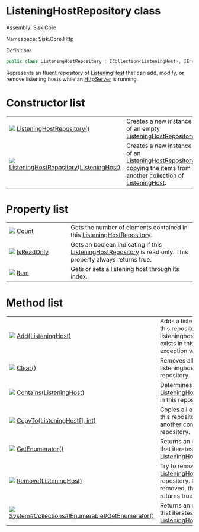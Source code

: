 <!--

Copyrights 2023 Sisk Framework - CypherPotato
Published under MIT license

!!! DO NOT EDIT THIS FILE !!!
This file was generated by a tool in the Sisk package. To edit the information in this documentation,
edit the XML documentation present in the Sisk source code.

-->

# ListeningHostRepository class
Assembly: Sisk.Core

Namespace: Sisk.Core.Http

Definition:

```cs
public class ListeningHostRepository : ICollection<ListeningHost>, IEnumerable<ListeningHost>
```

Represents an fluent repository of <a href="/spec/Sisk.Core.Http.ListeningHost.md">ListeningHost</a> that can add, modify, or remove listening hosts while an <a href="/spec/Sisk.Core.Http.HttpServer.md">HttpServer</a> is running.


# Constructor list

<table>
    <tbody>
<tr>
    <td style="width: 33%">
        <img class="icon" src="/assets/img/icons/constructor.svg">
        <a href="/spec/Sisk.Core.Http.ListeningHostRepository.ListeningHostRepository().md">
            ListeningHostRepository()
        </a>
    </td>
    <td>
        Creates a new instance of an empty <a href="/spec/Sisk.Core.Http.ListeningHostRepository.md">ListeningHostRepository</a>.
    </td>
</tr>
<tr>
    <td style="width: 33%">
        <img class="icon" src="/assets/img/icons/constructor.svg">
        <a href="/spec/Sisk.Core.Http.ListeningHostRepository.ListeningHostRepository(ListeningHost).md">
            ListeningHostRepository(ListeningHost)
        </a>
    </td>
    <td>
        Creates a new instance of an <a href="/spec/Sisk.Core.Http.ListeningHostRepository.md">ListeningHostRepository</a> copying the items from another collection of <a href="/spec/Sisk.Core.Http.ListeningHost.md">ListeningHost</a>.
    </td>
</tr>
    </tbody>
</table>

# Property list

<table>
    <tbody>
<tr>
    <td style="width: 33%">
        <img class="icon" src="/assets/img/icons/property.svg">
        <a href="/spec/Sisk.Core.Http.ListeningHostRepository.Count.md">
            Count
        </a>
    </td>
    <td>
        Gets the number of elements contained in this <a href="/spec/Sisk.Core.Http.ListeningHostRepository.md">ListeningHostRepository</a>.
    </td>
</tr>
<tr>
    <td style="width: 33%">
        <img class="icon" src="/assets/img/icons/property.svg">
        <a href="/spec/Sisk.Core.Http.ListeningHostRepository.IsReadOnly.md">
            IsReadOnly
        </a>
    </td>
    <td>
        Gets an boolean indicating if this <a href="/spec/Sisk.Core.Http.ListeningHostRepository.md">ListeningHostRepository</a> is read only. This property always returns <c>true</c>.
    </td>
</tr>
<tr>
    <td style="width: 33%">
        <img class="icon" src="/assets/img/icons/property.svg">
        <a href="/spec/Sisk.Core.Http.ListeningHostRepository.Item.md">
            Item
        </a>
    </td>
    <td>
        Gets or sets a listening host through its index.
    </td>
</tr>
    </tbody>
</table>

# Method list

<table>
    <tbody>
<tr>
    <td style="width: 33%">
        <img class="icon" src="/assets/img/icons/method.svg">
        <a href="/spec/Sisk.Core.Http.ListeningHostRepository.Add(ListeningHost).md">
            Add(ListeningHost)
        </a>
    </td>
    <td>
        Adds a listeninghost to this repository. If this listeninghost already exists in this class, an exception will be thrown.
    </td>
</tr>
<tr>
    <td style="width: 33%">
        <img class="icon" src="/assets/img/icons/method.svg">
        <a href="/spec/Sisk.Core.Http.ListeningHostRepository.Clear().md">
            Clear()
        </a>
    </td>
    <td>
        Removes all listeninghosts from this repository.
    </td>
</tr>
<tr>
    <td style="width: 33%">
        <img class="icon" src="/assets/img/icons/method.svg">
        <a href="/spec/Sisk.Core.Http.ListeningHostRepository.Contains(ListeningHost).md">
            Contains(ListeningHost)
        </a>
    </td>
    <td>
        Determines if an <a href="/spec/Sisk.Core.Http.ListeningHost.md">ListeningHost</a> is present in this repository.
    </td>
</tr>
<tr>
    <td style="width: 33%">
        <img class="icon" src="/assets/img/icons/method.svg">
        <a href="/spec/Sisk.Core.Http.ListeningHostRepository.CopyTo(ListeningHost-int).md">
            CopyTo(ListeningHost[], int)
        </a>
    </td>
    <td>
        Copies all elements from this repository to another compatible repository.
    </td>
</tr>
<tr>
    <td style="width: 33%">
        <img class="icon" src="/assets/img/icons/method.svg">
        <a href="/spec/Sisk.Core.Http.ListeningHostRepository.GetEnumerator().md">
            GetEnumerator()
        </a>
    </td>
    <td>
        Returns an enumerator that iterates through this <a href="/spec/Sisk.Core.Http.ListeningHostRepository.md">ListeningHostRepository</a>.
    </td>
</tr>
<tr>
    <td style="width: 33%">
        <img class="icon" src="/assets/img/icons/method.svg">
        <a href="/spec/Sisk.Core.Http.ListeningHostRepository.Remove(ListeningHost).md">
            Remove(ListeningHost)
        </a>
    </td>
    <td>
        Try to remove a <a href="/spec/Sisk.Core.Http.ListeningHost.md">ListeningHost</a> from this repository. If the item is removed, this methods returns <c>true</c>.
    </td>
</tr>
<tr>
    <td style="width: 33%">
        <img class="icon" src="/assets/img/icons/method.svg">
        <a href="/spec/Sisk.Core.Http.ListeningHostRepository.System#Collections#IEnumerable#GetEnumerator().md">
            System#Collections#IEnumerable#GetEnumerator()
        </a>
    </td>
    <td>
        Returns an enumerator that iterates through this <a href="/spec/Sisk.Core.Http.ListeningHostRepository.md">ListeningHostRepository</a>.
    </td>
</tr>
    </tbody>
</table>
